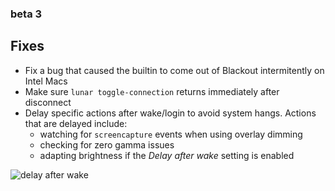 ### beta 3

## Fixes

- Fix a bug that caused the builtin to come out of Blackout intermitently on Intel Macs
- Make sure `lunar toggle-connection` returns immediately after disconnect
- Delay specific actions after wake/login to avoid system hangs. Actions that are delayed include:
    - watching for `screencapture` events when using overlay dimming
    - checking for zero gamma issues
    - adapting brightness if the *Delay after wake* setting is enabled

![delay after wake](https://files.lunar.fyi/delay-after-wake-setting.png)
